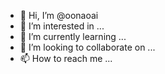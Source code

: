 - 👋 Hi, I’m @oonaoai
- 👀 I’m interested in ...
- 🌱 I’m currently learning ...
- 💞️ I’m looking to collaborate on ...
- 📫 How to reach me ...

<!---
oonaoai/oonaoai is a ✨ special ✨ repository because its `README.md` (this file) appears on your GitHub profile.
You can click the Preview link to take a look at your changes.
--->
